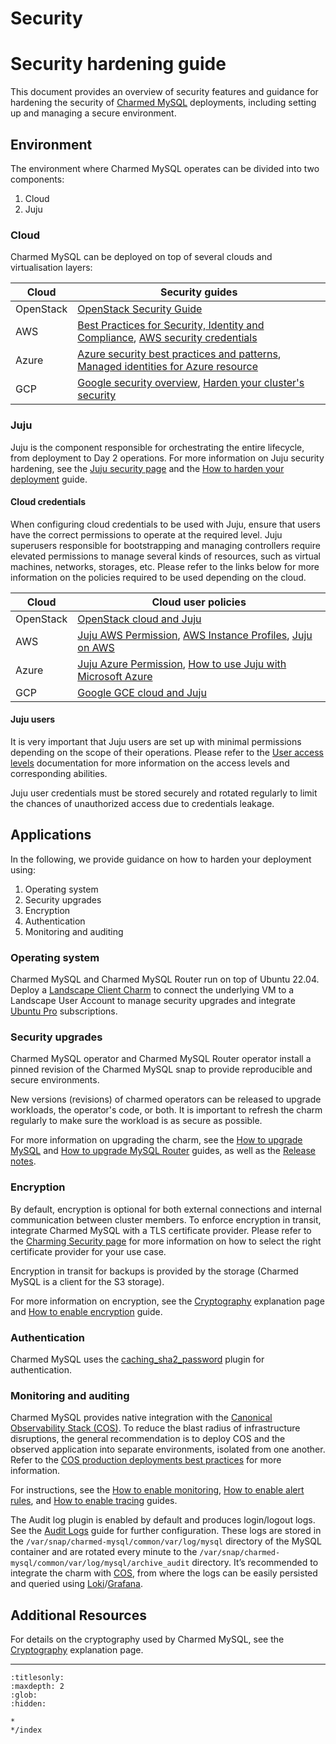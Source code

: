 
# Security

# Security hardening guide

This document provides an overview of security features and guidance for hardening the security of [Charmed MySQL](https://charmhub.io/mysql) deployments, including setting up and managing a secure environment.

## Environment

The environment where Charmed MySQL operates can be divided into two components:

1. Cloud
2. Juju

### Cloud

Charmed MySQL can be deployed on top of several clouds and virtualisation layers:

| Cloud              | Security guides                                                                                                                                                                                                                                                                                                                                   |
|--------------------|--------------------------------------------------------------------------------------------------------------------------------------------------------------------------------------------------------------------------------------------------------------------------------------------------------------------------------------------------|
| OpenStack | [OpenStack Security Guide](https://docs.openstack.org/security-guide/)                                                                                                                                                                                                                                                                    |
| AWS           | [Best Practices for Security, Identity and Compliance](https://aws.amazon.com/architecture/security-identity-compliance), [AWS security credentials](https://docs.aws.amazon.com/IAM/latest/UserGuide/security-creds.html#access-keys-and-secret-access-keys) | 
| Azure              | [Azure security best practices and patterns](https://learn.microsoft.com/en-us/azure/security/fundamentals/best-practices-and-patterns), [Managed identities for Azure resource](https://learn.microsoft.com/en-us/entra/identity/managed-identities-azure-resources/)                                                     |
| GCP         |  [Google security overview](https://cloud.google.com/kubernetes-engine/docs/concepts/security-overview), [Harden your cluster's security](https://cloud.google.com/kubernetes-engine/docs/concepts/security-overview)                                                    |

### Juju 

Juju is the component responsible for orchestrating the entire lifecycle, from deployment to Day 2 operations. For more information on Juju security hardening, see the
[Juju security page](/) and the [How to harden your deployment](https://juju.is/docs/juju/harden-your-deployment) guide.

#### Cloud credentials

When configuring cloud credentials to be used with Juju, ensure that users have the correct permissions to operate at the required level. Juju superusers responsible for bootstrapping and managing controllers require elevated permissions to manage several kinds of resources, such as virtual machines, networks, storages, etc. Please refer to the links below for more information on the policies required to be used depending on the cloud. 

| Cloud              | Cloud user policies                                                                                                                                                                                                                                                                                                                                  |
|--------------------|--------------------------------------------------------------------------------------------------------------------------------------------------------------------------------------------------------------------------------------------------------------------------------------------------------------------------------------------------|
| OpenStack | [OpenStack cloud and Juju](https://canonical-juju.readthedocs-hosted.com/en/latest/user/reference/cloud/list-of-supported-clouds/the-openstack-cloud-and-juju/)                                                                                                                                                                                                                                                                    |
| AWS           | [Juju AWS Permission](https://discourse.charmhub.io/t/juju-aws-permissions/5307), [AWS Instance Profiles](https://discourse.charmhub.io/t/using-aws-instance-profiles-with-juju-2-9/5185), [Juju on AWS](https://juju.is/docs/juju/amazon-ec2)| 
| Azure              | [Juju Azure Permission](https://juju.is/docs/juju/microsoft-azure), [How to use Juju with Microsoft Azure](https://discourse.charmhub.io/t/how-to-use-juju-with-microsoft-azure/15219)                                                    |
| GCP         |  [Google GCE cloud and Juju](https://canonical-juju.readthedocs-hosted.com/en/latest/user/reference/cloud/list-of-supported-clouds/the-google-gce-cloud-and-juju/)                                               |

#### Juju users

It is very important that Juju users are set up with minimal permissions depending on the scope of their operations. Please refer to the [User access levels](https://juju.is/docs/juju/user-permissions) documentation for more information on the access levels and corresponding abilities.

Juju user credentials must be stored securely and rotated regularly to limit the chances of unauthorized access due to credentials leakage.

## Applications

In the following, we provide guidance on how to harden your deployment using:

1. Operating system
2. Security upgrades
3. Encryption 
4. Authentication
5. Monitoring and auditing

### Operating system

Charmed MySQL and Charmed MySQL Router run on top of Ubuntu 22.04. Deploy a [Landscape Client Charm](https://charmhub.io/landscape-client?) to connect the underlying VM to a Landscape User Account to manage security upgrades and integrate [Ubuntu Pro](https://ubuntu.com/pro) subscriptions. 

### Security upgrades

Charmed MySQL operator and Charmed MySQL Router operator install a pinned revision of the Charmed MySQL snap to provide reproducible and secure environments.

New versions (revisions) of charmed operators can be released to upgrade workloads, the operator's code, or both. It is important to refresh the charm regularly to make sure the workload is as secure as possible.

For more information on upgrading the charm, see the [How to upgrade MySQL](https://canonical.com/data/docs/mysql/iaas/h-upgrade) and [How to upgrade MySQL Router](https://charmhub.io/mysql-router/docs/h-upgrade-intro?channel=dpe/edge) guides, as well as the [Release notes](https://canonical.com/data/docs/mysql/iaas/r-releases).

### Encryption

By default, encryption is optional for both external connections and internal communication between cluster members. To enforce encryption in transit, integrate Charmed MySQL with a TLS certificate provider. Please refer to the [Charming Security page](https://charmhub.io/topics/security-with-x-509-certificates) for more information on how to select the right certificate provider for your use case.

Encryption in transit for backups is provided by the storage (Charmed MySQL is a client for the S3 storage).

For more information on encryption, see the [Cryptography](https://discourse.charmhub.io/t/charmed-mysql-explanations-cryptography/16785) explanation page and [How to enable encryption](https://canonical.com/data/docs/mysql/iaas/h-enable-tls) guide.

### Authentication

Charmed MySQL uses the [caching_sha2_password](https://dev.mysql.com/doc/refman/8.0/en/caching-sha2-pluggable-authentication.html) plugin for authentication. 

### Monitoring and auditing

Charmed MySQL provides native integration with the [Canonical Observability Stack (COS)](https://charmhub.io/topics/canonical-observability-stack). To reduce the blast radius of infrastructure disruptions, the general recommendation is to deploy COS and the observed application into separate environments, isolated from one another. Refer to the [COS production deployments best practices](https://charmhub.io/topics/canonical-observability-stack/reference/best-practices) for more information.

For instructions, see the [How to enable monitoring](https://canonical.com/data/docs/mysql/iaas/h-enable-monitoring), [How to enable alert rules](https://canonical.com/data/docs/mysql/iaas/h-enable-alert-rules), and [How to enable tracing](https://canonical.com/data/docs/mysql/iaas/h-enable-tracing) guides.

The Audit log plugin is enabled by default and produces login/logout logs. See the [Audit Logs](https://charmhub.io/mysql/docs/e-audit-logs) guide for further configuration. These logs are stored in the `/var/snap/charmed-mysql/common/var/log/mysql` directory of the MySQL container and are rotated every minute to the `/var/snap/charmed-mysql/common/var/log/mysql/archive_audit` directory. It’s recommended to integrate the charm with [COS](https://discourse.charmhub.io/t/9900), from where the logs can be easily persisted and queried using [Loki](https://charmhub.io/loki-k8s)/[Grafana](https://charmhub.io/grafana).

## Additional Resources

For details on the cryptography used by Charmed MySQL, see the [Cryptography](https://discourse.charmhub.io/t/charmed-mysql-explanations-cryptography/16785) explanation page.

-------------------------


```{toctree}
:titlesonly:
:maxdepth: 2
:glob:
:hidden:

*
*/index
```
